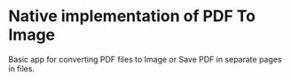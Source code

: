 # Native implementation of PDF To Image
Basic app for converting PDF files to Image or Save PDF in separate pages in files.

